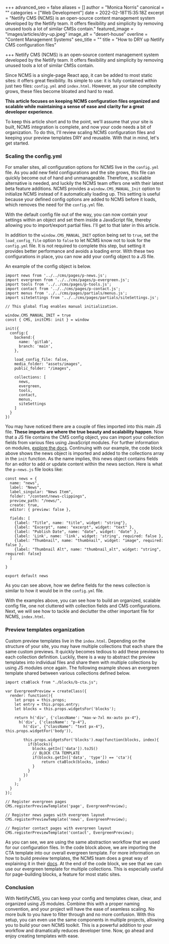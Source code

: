 +++
advanced_seo = false
aliases = []
author = "Monica Norris"
canonical = ""
categories = ["Web Development"]
date = 2022-02-18T15:35:18Z
excerpt = "Netlify CMS (NCMS) is an open-source content management system developed by the Netlify team. It offers flexibility and simplicity by removing unused tools a lot of similar CMSs contain."
featured_image = "images/articles/dry-up.jpeg"
image_alt = "desert-house"
overline = "Content Management Systems"
seo_title = ""
title = "How to DRY up Netlify CMS configuration files"

+++
Netlify CMS (NCMS) is an open-source content management system developed by the Netlify team. It offers flexibility and simplicity by removing unused tools a lot of similar CMSs contain.

Since NCMS is a single-page React app, it can be added to most static sites: it offers great flexibility. Its simple to use: it is fully contained within just two files: `config.yml` and `index.html`. However, as your site complexity grows, these files become bloated and hard to read.

**This article focuses on keeping NCMS configuration files organized and scalable while maintaining a sense of ease and clarity for a great developer experience**.

To keep this article short and to the point, we'll assume that your site is built, NCMS integration is complete, and now your code needs a bit of organization. To do this, I'll review scaling NCMS configuration files and keeping your preview templates DRY and reusable. With that in mind, let's get started.

### Scaling the config.yml

For smaller sites, all configuration options for NCMS live in the `config.yml` file. As you add new field configurations and the site grows, this file can quickly become out of hand and unmanageable. Therefore, a scalable alternative is needed, and luckily the NCMS team offers one with their latest beta feature additions. NCMS provides a `window.CMS_MANUAL_Init` option to initialize NCMS instead of it automatically loading up. This setting is useful because your defined config options are added to NCMS before it loads, which removes the need for the `config.yml` file.

With the default config file out of the way, you can now contain your settings within an object and set them inside a JavaScript file, thereby allowing you to import/export partial files. I'll get to that later in this article.

In addition to the `window.CMS_MANUAL_INIT` option being set to `true`, set the `load_config_file` option to `false` to let NCMS know not to look for the `config.yml` file. It is not required to complete this step, but setting it provides better performance and avoids a loading error. With these two configurations in place, you can now add your config object to a JS file.

An example of the config object is below.

    import news from '../../cms/pages/p-news.js';
    import evergreen from '../../cms/pages/p-evergreen.js';
    import tools from '../../cms/pages/p-tools.js';
    import contact from '../../cms/pages/p-contact.js';
    import menus from '../../cms/pages/partials/menus.js';
    import siteSettings from '../../cms/pages/partials/siteSettings.js';
    
    // This global flag enables manual initialization.
    
    window.CMS_MANUAL_INIT = true
    const { CMS, initCMS: init } = window
    
    init({
      config:{
        backend:{
          name: 'gitlab',
          branch: 'main',
        },
    
        load_config_file: false,
        media_folder: "assets/images",
        public_folder: "/images",
    
        collections: [
          news,
          evergreen,
          tools,
          contact,
          menus,
          siteSettings
        ]
      }
    })

You may have noticed there are a couple of files imported into this main JS file. **These imports are where the true beauty and scalability happen**. Now that a JS file contains the CMS config object, you can import your collection fields from various files using JavaScript modules. For further information on modules, [explore the docs](https://developer.mozilla.org/en-US/docs/Web/JavaScript/Guide/Modules). Continuing with our example, the code block above shows the news object is imported and added to the collections array in the `init` function. As the name implies, this news object contains fields for an editor to add or update content within the news section. Here is what the `p-news.js` file looks like:

    const news = {
      name: "news",
      label: "News",
      label_singular: "News Item",
      folder: "/content/news-clippings",
      preview_path: "/news/",
      create: true,
      editor: { preview: false },
    
      fields: [
        {label: "Title", name: "title", widget: "string"},
        {label: "Excerpt", name: "excerpt", widget: "text" },
        {label: "Publish Date", name: "date", widget: "date" },
        {label: 'Link', name: 'link', widget: 'string', required: false },
        {label: "Thumbnail", name: "thumbnail", widget: "image", required: false },
        {label: "Thumbnail Alt", name: "thumbnail_alt", widget: "string", required: false}
      ]
    
    }
    
    export default news

As you can see above, how we define fields for the news collection is similar to how it would be in the `config.yml` file.

With the examples above, you can see how to build an organized, scalable config file, one not cluttered with collection fields and CMS configurations. Next, we will see how to tackle and declutter the other important file for NCMS, `index.html`.

### Preview templates organization

Custom preview templates live in the `index.html`. Depending on the structure of your site, you may have multiple collections that each share the same custom previews. It quickly becomes tedious to add these previews to each collection definition. Luckily, there is a way to abstract the preview templates into individual files and share them with multiple collections by using JS modules once again. The following example shows an evergreen template shared between various collections defined below.

    import ctaBlock from "./blocks/b-cta.js";
    
    var EvergreenPreview = createClass({
      render: function(){
        let props = this.props;
        let entry = this.props.entry;
        let blocks = this.props.widgetsFor('blocks');
    
        return h('div', {'className': "max-w-7xl mx-auto px-4"},
          h('div', {'className': "p-4"},
            h('div', {"className": "text px-4"}, this.props.widgetFor('body')),
    
            this.props.widgetsFor('blocks').map(function(blocks, index){
              if(blocks){
                blocks.getIn(['data']).toJS()
                // BLOCK CTA TEMPLATE
                if(blocks.getIn(['data', 'type']) == 'cta'){
                    return ctaBlock(blocks, index)
                }
              }
            })
          )
        );
      }
    });
    
    // Register evergreen pages
    CMS.registerPreviewTemplate('page', EvergreenPreview);
    
    // Register news pages with evergreen layout
    CMS.registerPreviewTemplate('news', EvergreenPreview);
    
    // Register contact pages with evergreen layout
    CMS.registerPreviewTemplate('contact', EvergreenPreview);

As you can see, we are using the same abstraction workflow that we used for our configuration files. In the code block above, we are importing the CTA template into our overall evergreen template. For more information on how to build preview templates, the NCMS team does a great way of explaining it in their [docs](https://www.netlifycms.org/docs/customization/). At the end of the code block, we see that we can use our evergreen template for multiple collections. This is especially useful for page-building blocks, a feature for most static sites.

### Conclusion

With NetlifyCMS, you can keep your config and templates clean, clear, and organized using JS modules. Combine this with a proper naming convention, and your project will have the ease of seamless scaling. No more bulk to you have to filter through and no more confusion. With this setup, you can even use the same components in multiple projects, allowing you to build your own NCMS toolkit. This is a powerful addition to your workflow and dramatically reduces developer time. Now, go ahead and enjoy creating templates with ease.